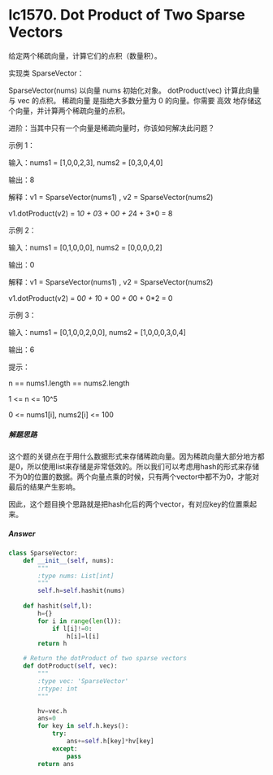 # lc1570. Dot Product of Two Sparse Vectors


给定两个稀疏向量，计算它们的点积（数量积）。

实现类 SparseVector：

SparseVector(nums) 以向量 nums 初始化对象。
dotProduct(vec) 计算此向量与 vec 的点积。
稀疏向量 是指绝大多数分量为 0 的向量。你需要 高效 地存储这个向量，并计算两个稀疏向量的点积。

进阶：当其中只有一个向量是稀疏向量时，你该如何解决此问题？

 

示例 1：

输入：nums1 = [1,0,0,2,3], nums2 = [0,3,0,4,0]

输出：8

解释：v1 = SparseVector(nums1) , v2 = SparseVector(nums2)

v1.dotProduct(v2) = 1*0 + 0*3 + 0*0 + 2*4 + 3*0 = 8

示例 2：

输入：nums1 = [0,1,0,0,0], nums2 = [0,0,0,0,2]

输出：0

解释：v1 = SparseVector(nums1) , v2 = SparseVector(nums2)

v1.dotProduct(v2) = 0*0 + 1*0 + 0*0 + 0*0 + 0*2 = 0

示例 3：

输入：nums1 = [0,1,0,0,2,0,0], nums2 = [1,0,0,0,3,0,4]

输出：6


提示：

n == nums1.length == nums2.length

1 <= n <= 10^5

0 <= nums1[i], nums2[i] <= 100

##### 解题思路

这个题的关键点在于用什么数据形式来存储稀疏向量。因为稀疏向量大部分地方都是0，所以使用list来存储是非常低效的。所以我们可以考虑用hash的形式来存储不为0的位置的数据。两个向量点乘的时候，只有两个vector中都不为0，才能对最后的结果产生影响。

因此，这个题目换个思路就是把hash化后的两个vector，有对应key的位置乘起来。

##### Answer

```python
class SparseVector:
    def __init__(self, nums):
        """
        :type nums: List[int]
        """
        self.h=self.hashit(nums)
        
    def hashit(self,l):
        h={}
        for i in range(len(l)):
            if l[i]!=0:
                h[i]=l[i]
        return h

    # Return the dotProduct of two sparse vectors
    def dotProduct(self, vec):
        """
        :type vec: 'SparseVector'
        :rtype: int
        """

        hv=vec.h
        ans=0
        for key in self.h.keys():
            try:
                ans+=self.h[key]*hv[key]
            except:
                pass
        return ans
```


